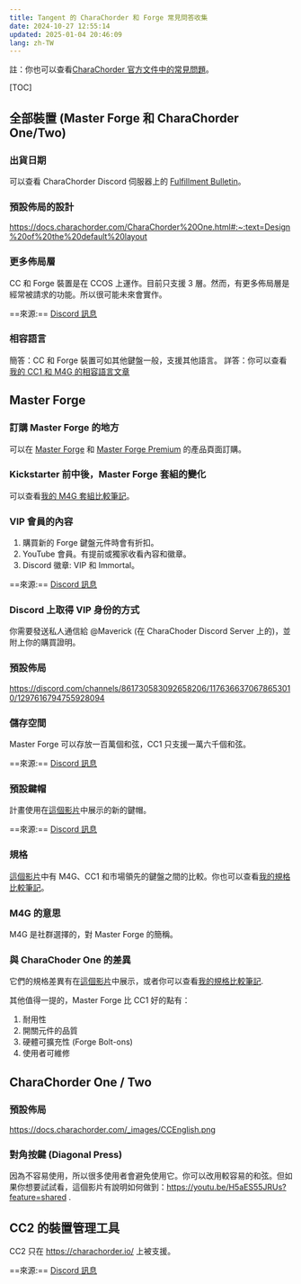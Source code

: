 ```yaml
---
title: Tangent 的 CharaChorder 和 Forge 常見問答收集
date: 2024-10-27 12:55:14
updated: 2025-01-04 20:46:09
lang: zh-TW
---
```

註：你也可以查看[CharaChorder 官方文件中的常見問題](https://docs.charachorder.com/FAQs.html)。

[TOC]


## 全部裝置 (Master Forge 和 CharaChorder One/Two)

### 出貨日期

可以查看 CharaChorder Discord 伺服器上的 [Fulfillment Bulletin](https://discord.com/channels/861730583092658206/1300502365702586521)。

### 預設佈局的設計

https://docs.charachorder.com/CharaChorder%20One.html#:~:text=Design%20of%20the%20default%20layout

### 更多佈局層

CC 和 Forge 裝置是在 CCOS 上運作。目前只支援 3 層。然而，有更多佈局層是經常被請求的功能。所以很可能未來會實作。

==來源:== [Discord 訊息](https://discord.com/channels/861730583092658206/1176366370678653010/1287904186473779322)

### 相容語言

簡答：CC 和 Forge 裝置可如其他鍵盤一般，支援其他語言。
詳答：你可以查看[我的 CC1 和 M4G 的相容語言文章](/@andy23512/SJ5KSVE1yx)

## Master Forge

### 訂購 Master Forge 的地方

可以在 [Master Forge](https://forgekeyboard.com/products/master-forge) 和 [Master Forge Premium](https://forgekeyboard.com/products/master-forge-premium) 的產品頁面訂購。

### Kickstarter 前中後，Master Forge 套組的變化

可以查看[我的 M4G 套組比較筆記](/@andy23512/rklH8Lsxkx)。

### VIP 會員的內容

1. 購買新的 Forge 鍵盤元件時會有折扣。
2. YouTube 會員。有提前或獨家收看內容和徽章。
3. Discord 徽章: VIP 和 Immortal。

==來源:== [Discord 訊息](https://discord.com/channels/861730583092658206/1176366370678653010/1278025573620519065)

### Discord 上取得 VIP 身份的方式

你需要發送私人通信給 @Maverick (在 CharaChoder Discord Server 上的)，並附上你的購買證明。

### 預設佈局

https://discord.com/channels/861730583092658206/1176366370678653010/1297616794755928094

### 儲存空間

Master Forge 可以存放一百萬個和弦，CC1 只支援一萬六千個和弦。

==來源:== [Discord 訊息](https://youtu.be/x2swE9URxeA?feature=shared&t=178)

### 預設鍵帽

計畫使用在[這個影片](https://youtu.be/8px7PLQuOkA?feature=shared&t=407)中展示的新的鍵帽。

==來源:== [Discord 訊息](https://discord.com/channels/861730583092658206/894760876727472178/1295785195219193886)

### 規格

[這個影片](https://youtu.be/x2swE9URxeA?feature=shared)中有 M4G、CC1 和市場領先的鍵盤之間的比較。你也可以查看[我的規格比較筆記](/@andy23512/rJ-gyPjxye)。

### M4G 的意思

M4G 是社群選擇的，對 Master Forge 的簡稱。

### 與 CharaChoder One 的差異

它們的規格差異有在[這個影片](https://youtu.be/x2swE9URxeA?feature=shared&t=609)中展示，或者你可以查看[我的規格比較筆記](/@andy23512/rJ-gyPjxye).

其他值得一提的，Master Forge 比 CC1 好的點有：

1. 耐用性
2. 開關元件的品質
3. 硬體可擴充性 (Forge Bolt-ons)
4. 使用者可維修

## CharaChorder One / Two

### 預設佈局

https://docs.charachorder.com/_images/CCEnglish.png

### 對角按鍵 (Diagonal Press)

因為不容易使用，所以很多使用者會避免使用它。你可以改用較容易的和弦。但如果你想要試試看，這個影片有說明如何做到：https://youtu.be/H5aES55JRUs?feature=shared . 

## CC2 的裝置管理工具

CC2 只在 https://charachorder.io/ 上被支援。

==來源:== [Discord 訊息](https://discord.com/channels/861730583092658206/1300831235928621098/1303559373250887720)
